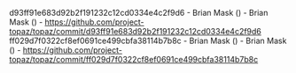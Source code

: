 d93ff91e683d92b2f191232c12cd0334e4c2f9d6 - Brian Mask () - Brian Mask () - https://github.com/project-topaz/topaz/commit/d93ff91e683d92b2f191232c12cd0334e4c2f9d6
ff029d7f0322cf8ef0691ce499cbfa38114b7b8c - Brian Mask () - Brian Mask () - https://github.com/project-topaz/topaz/commit/ff029d7f0322cf8ef0691ce499cbfa38114b7b8c
